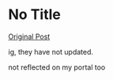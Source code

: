 # No Title

[Original Post](https://discourse.onlinedegree.iitm.ac.in/t/165959/382)

<p>ig, they have not updated.</p>
<p>not reflected on my portal too</p>